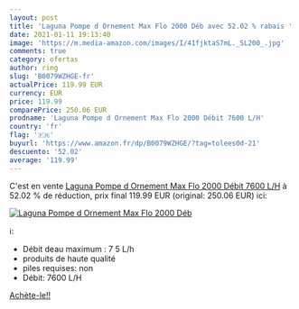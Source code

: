 ```yaml
---
layout: post
title: 'Laguna Pompe d Ornement Max Flo 2000 Déb avec 52.02 % rabais '
date: 2021-01-11 19:13:40
image: 'https://m.media-amazon.com/images/I/41fjktaS7mL._SL200_.jpg'
comments: true
category: ofertas
author: ring
slug: 'B0079WZHGE-fr'
actualPrice: 119.99 EUR
currency: EUR
price: 119.99
comparePrice: 250.06 EUR
prodname: 'Laguna Pompe d Ornement Max Flo 2000 Débit 7600 L/H'
country: 'fr'
flag: '🇫🇷'
buyurl: 'https://www.amazon.fr/dp/B0079WZHGE/?tag=tolees0d-21'
descuento: '52.02'
average: '119.99'
---
```


C'est en vente [Laguna Pompe d Ornement Max Flo 2000 Débit 7600 L/H](https://www.amazon.fr/dp/B0079WZHGE/?tag=tolees0d-21)  à  52.02 % de réduction, prix final  119.99 EUR (original: 250.06 EUR) ici:

[![Laguna Pompe d Ornement Max Flo 2000 Déb](https://m.media-amazon.com/images/I/41fjktaS7mL._SL200_.jpg)](https://www.amazon.fr/dp/B0079WZHGE/?tag=tolees0d-21)

ℹ️:

- Débit deau maximum : 7 5 L/h
- produits de haute qualité
- piles requises: non
- Débit: 7600 L/H

[Achète-le!!](https://www.amazon.fr/dp/B0079WZHGE/?tag=tolees0d-21)
